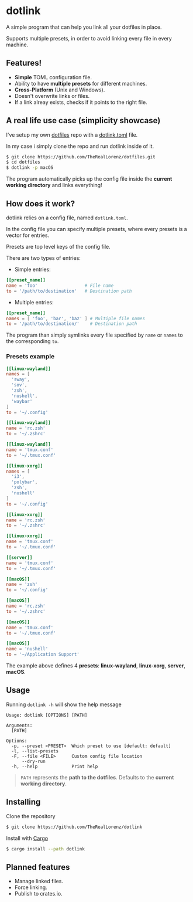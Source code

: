 # dotlink

A simple program that can help you link all your dotfiles in place. 

Supports multiple presets, in order to avoid linking every file in every machine.

## Features!

- **Simple** TOML configuration file.
- Ability to have **multiple presets** for different machines.
- **Cross-Platform** (Unix and Windows).
- Doesn't overwrite links or files.
- If a link alreay exists, checks if it points to the right file.

## A real life use case (simplicity showcase)

I've setup my own [dotfiles](https://github.com/TheRealLorenz/dotfiles.git) repo with a [dotlink.toml](https://github.com/TheRealLorenz/dotfiles/blob/main/dotlink.toml) file.

In my case i simply clone the repo and run dotlink inside of it.

```bash
$ git clone https://github.com/TheRealLorenz/dotfiles.git
$ cd dotfiles
$ dotlink -p macOS
```

The program automatically picks up the config file inside the **current working directory** and links everything!

## How does it work?

dotlink relies on a config file, named `dotlink.toml`.

In the config file you can specify multiple presets, where every presets is a vector for entries.

Presets are top level keys of the config file.

There are two types of entries:

- Simple entries:
```toml
[[preset_name]]
name = 'foo'                  # File name
to = '/path/to/destination'   # Destination path
```

- Multiple entries:
```toml
[[preset_name]]
names = [ 'foo', 'bar', 'baz' ] # Multiple file names
to = '/path/to/destination/'    # Destination path
```

The program than simply symlinks every file specified by `name` or `names` to the corresponding `to`.

### Presets example

```toml
[[linux-wayland]]
names = [
  'sway',
  'sov',
  'zsh',
  'nushell',
  'waybar'
]
to = '~/.config'

[[linux-wayland]]
name = 'rc.zsh'
to = '~/.zshrc'

[[linux-wayland]]
name = 'tmux.conf'
to = '~/.tmux.conf'

[[linux-xorg]]
names = [
  'i3',
  'polybar',
  'zsh',
  'nushell'
]
to = '~/.config'

[[linux-xorg]]
name = 'rc.zsh'
to = '~/.zshrc' 

[[linux-xorg]]
name = 'tmux.conf'
to = '~/.tmux.conf' 

[[server]]
name = 'tmux.conf'
to = '~/.tmux.conf'

[[macOS]]
name = 'zsh'
to = '~/.config'

[[macOS]]
name = 'rc.zsh'
to = '~/.zshrc'

[[macOS]]
name = 'tmux.conf'
to = '~/.tmux.conf'

[[macOS]]
name = 'nushell'
to = '~/Application Support'

```

The example above defines 4 **presets**: **linux-wayland**, **linux-xorg**, **server**, **macOS**.
  
## Usage

Running `dotlink -h` will show the help message
```
Usage: dotlink [OPTIONS] [PATH]

Arguments:
  [PATH]  

Options:
  -p, --preset <PRESET>  Which preset to use [default: default]
  -l, --list-presets     
  -F, --file <FILE>      Custom config file location
      --dry-run          
  -h, --help             Print help

```

> `PATH` represents the **path to the dotfiles**. Defaults to the **current working directory**.

## Installing

Clone the repository

```bash
$ git clone https://github.com/TheRealLorenz/dotlink
```

Install with [Cargo](https://docs.rs/cargo/latest/cargo/)

```bash
$ cargo install --path dotlink
```

## Planned features

- Manage linked files.
- Force linking.
- Publish to crates.io.
